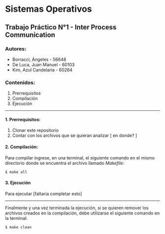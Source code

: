 # Sistemas Operativos

## Trabajo Práctico N°1 - Inter Process Communication

### Autores:
* Borracci, Ángeles - 56648
* De Luca, Juan Manuel - 60103
* Kim, Azul Candelaria - 60264

### Contenidos:
1. Prerrequisitos
2. Compilación
3. Ejecución

---

#### 1. Prerrequisitos:
1. Clonar este repositorio
2. Contar con los archivos que se quieran analizar [ en donde? ]

#### 2. Compilación:
Para compilar ingrese, en una terminal, el siguiente comando en el mismo directorio donde se encuentra el archivo llamado *Makefile*:
```
$ make all
```

#### 3. Ejecución
Para ejecutar [faltaria completar esto]

---

Finalmente y una vez terminada la ejecución, si se quieren remover los archivos creados en la compilación, debe utilizarse el siguiente comando en la terminal:
```
$ make clean
```
